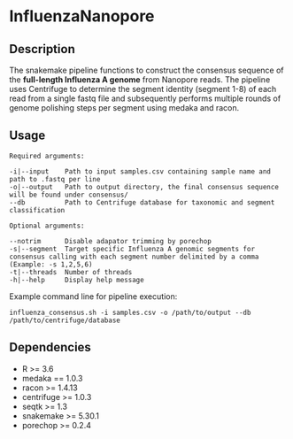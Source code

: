 # InfluenzaNanopore

## Description
The snakemake pipeline functions to construct the consensus sequence of the **full-length Influenza A genome** from Nanopore reads. The pipeline uses Centrifuge to determine the segment identity (segment 1-8) of each read from a single fastq file and subsequently performs multiple rounds of genome polishing steps per segment using medaka and racon.

## Usage
```
Required arguments:

-i|--input    Path to input samples.csv containing sample name and path to .fastq per line
-o|--output   Path to output directory, the final consensus sequence will be found under consensus/
--db          Path to Centrifuge database for taxonomic and segment classification

Optional arguments:

--notrim      Disable adapator trimming by porechop
-s|--segment  Target specific Influenza A genomic segments for consensus calling with each segment number delimited by a comma (Example: -s 1,2,5,6)
-t|--threads  Number of threads
-h|--help     Display help message
```

Example command line for pipeline execution:
```
influenza_consensus.sh -i samples.csv -o /path/to/output --db /path/to/centrifuge/database
```

## Dependencies
* R >= 3.6
* medaka == 1.0.3
* racon >= 1.4.13
* centrifuge >= 1.0.3
* seqtk >= 1.3
* snakemake >= 5.30.1
* porechop >= 0.2.4

